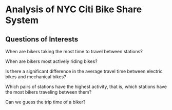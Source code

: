# Analysis of NYC Citi Bike Share System

## Questions of Interests
When are bikers taking the most time to travel between stations?

When are bikers most actively riding bikes?

Is there a significant difference in the average travel time between electric bikes and mechanical bikes?

Which pairs of stations have the highest activity, that is, which stations have the most bikers traveling 
between them?

Can we guess the trip time of a biker?
